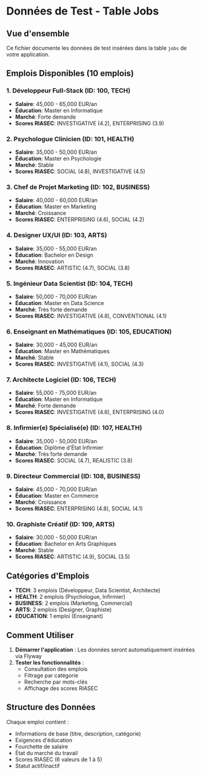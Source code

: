 # Données de Test - Table Jobs

## Vue d'ensemble
Ce fichier documente les données de test insérées dans la table `jobs` de votre application.

## Emplois Disponibles (10 emplois)

### 1. Développeur Full-Stack (ID: 100, TECH)
- **Salaire**: 45,000 - 65,000 EUR/an
- **Éducation**: Master en Informatique
- **Marché**: Forte demande
- **Scores RIASEC**: INVESTIGATIVE (4.2), ENTERPRISING (3.9)

### 2. Psychologue Clinicien (ID: 101, HEALTH)
- **Salaire**: 35,000 - 50,000 EUR/an
- **Éducation**: Master en Psychologie
- **Marché**: Stable
- **Scores RIASEC**: SOCIAL (4.8), INVESTIGATIVE (4.5)

### 3. Chef de Projet Marketing (ID: 102, BUSINESS)
- **Salaire**: 40,000 - 60,000 EUR/an
- **Éducation**: Master en Marketing
- **Marché**: Croissance
- **Scores RIASEC**: ENTERPRISING (4.6), SOCIAL (4.2)

### 4. Designer UX/UI (ID: 103, ARTS)
- **Salaire**: 35,000 - 55,000 EUR/an
- **Éducation**: Bachelor en Design
- **Marché**: Innovation
- **Scores RIASEC**: ARTISTIC (4.7), SOCIAL (3.8)

### 5. Ingénieur Data Scientist (ID: 104, TECH)
- **Salaire**: 50,000 - 70,000 EUR/an
- **Éducation**: Master en Data Science
- **Marché**: Très forte demande
- **Scores RIASEC**: INVESTIGATIVE (4.8), CONVENTIONAL (4.1)

### 6. Enseignant en Mathématiques (ID: 105, EDUCATION)
- **Salaire**: 30,000 - 45,000 EUR/an
- **Éducation**: Master en Mathématiques
- **Marché**: Stable
- **Scores RIASEC**: INVESTIGATIVE (4.1), SOCIAL (4.3)

### 7. Architecte Logiciel (ID: 106, TECH)
- **Salaire**: 55,000 - 75,000 EUR/an
- **Éducation**: Master en Informatique
- **Marché**: Forte demande
- **Scores RIASEC**: INVESTIGATIVE (4.6), ENTERPRISING (4.0)

### 8. Infirmier(e) Spécialisé(e) (ID: 107, HEALTH)
- **Salaire**: 35,000 - 50,000 EUR/an
- **Éducation**: Diplôme d'État Infirmier
- **Marché**: Très forte demande
- **Scores RIASEC**: SOCIAL (4.7), REALISTIC (3.8)

### 9. Directeur Commercial (ID: 108, BUSINESS)
- **Salaire**: 45,000 - 70,000 EUR/an
- **Éducation**: Master en Commerce
- **Marché**: Croissance
- **Scores RIASEC**: ENTERPRISING (4.8), SOCIAL (4.1)

### 10. Graphiste Créatif (ID: 109, ARTS)
- **Salaire**: 30,000 - 50,000 EUR/an
- **Éducation**: Bachelor en Arts Graphiques
- **Marché**: Stable
- **Scores RIASEC**: ARTISTIC (4.9), SOCIAL (3.5)

## Catégories d'Emplois
- **TECH**: 3 emplois (Développeur, Data Scientist, Architecte)
- **HEALTH**: 2 emplois (Psychologue, Infirmier)
- **BUSINESS**: 2 emplois (Marketing, Commercial)
- **ARTS**: 2 emplois (Designer, Graphiste)
- **EDUCATION**: 1 emploi (Enseignant)

## Comment Utiliser
1. **Démarrer l'application** : Les données seront automatiquement insérées via Flyway
2. **Tester les fonctionnalités** :
   - Consultation des emplois
   - Filtrage par catégorie
   - Recherche par mots-clés
   - Affichage des scores RIASEC

## Structure des Données
Chaque emploi contient :
- Informations de base (titre, description, catégorie)
- Exigences d'éducation
- Fourchette de salaire
- État du marché du travail
- Scores RIASEC (6 valeurs de 1 à 5)
- Statut actif/inactif 